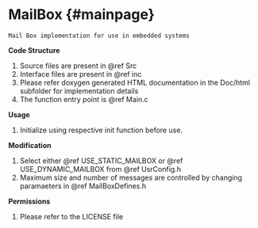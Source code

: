 MailBox                      {#mainpage}
============
    Mail Box implementation for use in embedded systems

**Code Structure**

1. Source files are present in @ref Src
2. Interface files are present in @ref inc
3. Please refer doxygen generated HTML documentation in the Doc/html subfolder for implementation details
4. The function entry point is @ref Main.c

**Usage**

1. Initialize using respective init function before use.


**Modification**

1. Select either @ref USE_STATIC_MAILBOX or @ref USE_DYNAMIC_MAILBOX from @ref UsrConfig.h
2. Maximum size and number of messages are controlled by changing paramaeters in @ref MailBoxDefines.h

**Permissions**

1. Please refer to the LICENSE file 